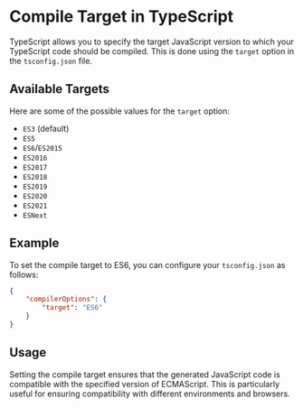 # Compile Target in TypeScript

TypeScript allows you to specify the target JavaScript version to which your TypeScript code should be compiled. This is done using the `target` option in the `tsconfig.json` file.

## Available Targets

Here are some of the possible values for the `target` option:

- `ES3` (default)
- `ES5`
- `ES6`/`ES2015`
- `ES2016`
- `ES2017`
- `ES2018`
- `ES2019`
- `ES2020`
- `ES2021`
- `ESNext`

## Example

To set the compile target to ES6, you can configure your `tsconfig.json` as follows:

```json
{
    "compilerOptions": {
        "target": "ES6"
    }
}
```

## Usage

Setting the compile target ensures that the generated JavaScript code is compatible with the specified version of ECMAScript. This is particularly useful for ensuring compatibility with different environments and browsers.
